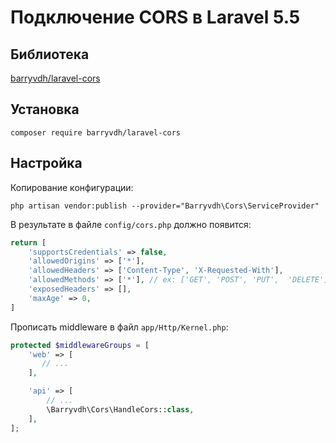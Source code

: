 # Подключение CORS в Laravel 5.5

## Библиотека

[barryvdh/laravel-cors](https://github.com/barryvdh/laravel-cors)

## Установка
```
composer require barryvdh/laravel-cors
```
## Настройка

Копирование конфигурации:
```shell
php artisan vendor:publish --provider="Barryvdh\Cors\ServiceProvider"
```

В результате в файле `config/cors.php` должно появится:
```php
return [
    'supportsCredentials' => false,
    'allowedOrigins' => ['*'],
    'allowedHeaders' => ['Content-Type', 'X-Requested-With'],
    'allowedMethods' => ['*'], // ex: ['GET', 'POST', 'PUT',  'DELETE']
    'exposedHeaders' => [],
    'maxAge' => 0,
]
```

Прописать middleware в файл `app/Http/Kernel.php`:
```php
protected $middlewareGroups = [
    'web' => [
       // ...
    ],

    'api' => [
        // ...
        \Barryvdh\Cors\HandleCors::class,
    ],
];
```
